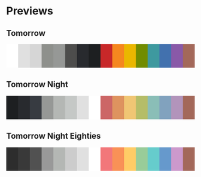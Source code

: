 # Previews

## Tomorrow

![tomorrow scheme preview](./png/tomorrow.png)


## Tomorrow Night

![tomorrow-night scheme preview](./png/tomorrow-night.png)


## Tomorrow Night Eighties

![tomorrow-night-eighties scheme preview](./png/tomorrow-night-eighties.png)

